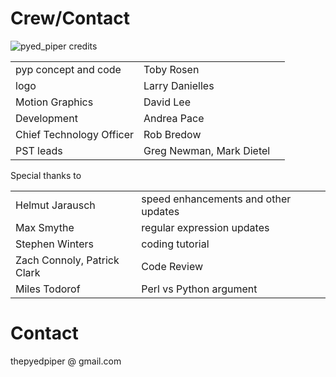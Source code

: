 # Crew/Contact
![pyed_piper credits](https://github.com/thepyedpiper/pyp/blob/gh-pages/credit.gif?raw=true)


|          |          |  |
|:-------------|:------------------|:------|
|pyp concept and code  |                             Toby Rosen|
|logo                  |                Larry Danielles|
|Motion Graphics          |              David Lee |
|Development              |           Andrea Pace |
| Chief Technology Officer |                                    Rob Bredow |
|PST leads                 |             Greg Newman, Mark Dietel |


Special thanks to 

|          |          |  |
|:-------------|:------------------|:------|
|Helmut Jarausch  |       speed enhancements and other updates|
|Max Smythe    |          regular expression updates |
|Stephen Winters      |   coding tutorial |
|Zach Connoly, Patrick Clark        |    Code Review |
|Miles Todorof | Perl vs Python argument |


# Contact
thepyedpiper @ gmail.com



